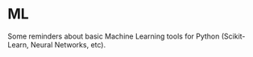 # ML

Some reminders about basic Machine Learning tools for Python (Scikit-Learn, Neural Networks, etc).
